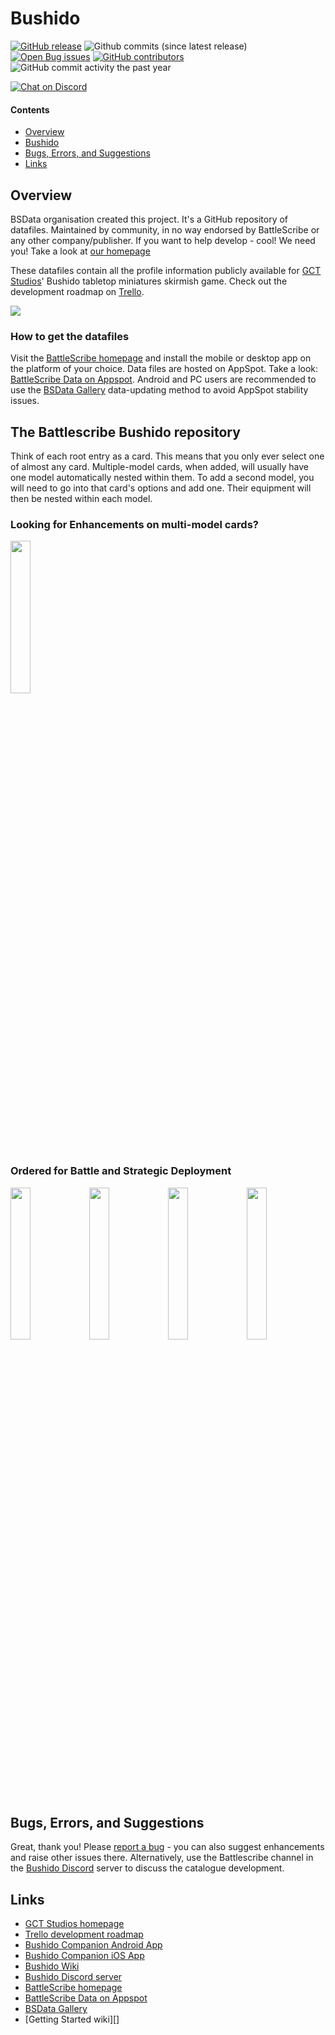 Bushido
=======

[![GitHub release](https://img.shields.io/github/release/BSData/bushido.svg?style=flat-square)](https://github.com/BSData/bushido/releases/latest)
![Github commits (since latest release)](https://img.shields.io/github/commits-since/BSData/bushido/latest.svg?style=flat-square)
[![Open Bug issues](https://img.shields.io/github/issues/bsdata/bushido/bug.svg?style=flat-square&label=bugs)](https://github.com/BSData/bushido/issues?q=is%3Aissue+is%3Aopen+label%3Abug)
[![GitHub contributors](https://img.shields.io/github/contributors/BSData/bushido.svg?style=flat-square)](https://github.com/BSData/bushido/graphs/contributors)
![GitHub commit activity the past year](https://img.shields.io/github/commit-activity/y/BSData/bushido.svg?style=flat-square)

[![Chat on Discord](https://img.shields.io/discord/558412685981777922.svg?logo=discord&style=popout-square)](https://discord.gg/KqPVhds)

#### Contents ####

* [Overview][]
* [Bushido][]
* [Bugs, Errors, and Suggestions][]
* [Links][]

## Overview ##
[Overview]: #overview
BSData organisation created this project. It's a GitHub repository of datafiles.
Maintained by community, in no way endorsed by BattleScribe or any other company/publisher.
If you want to help develop - cool! We need you! Take a look at [our homepage][BSData.net]

These datafiles contain all the profile information publicly available for [GCT Studios][]' Bushido tabletop miniatures skirmish game.
Check out the development roadmap on [Trello][].

<img src="https://gctstudios.com/sites/default/files/styles/uc_product_full/public/products/bushido_risen_sun_rulebook_promo.jpg?itok=9PW8lkWe" />

### How to get the datafiles ###
Visit the [BattleScribe homepage][BattleScribe] and install the mobile or desktop app on the platform of your choice.
Data files are hosted on AppSpot. Take a look: [BattleScribe Data on Appspot][].
Android and PC users are recommended to use the [BSData Gallery][] data-updating method to avoid AppSpot stability issues.

## The Battlescribe Bushido repository ##
[Bushido]: #bushido 
Think of each root entry as a card. This means that you only ever select one of almost any card. Multiple-model cards, when added, will usually have one model automatically nested within them. To add a second model, you will need to go into that card's options and add one. Their equipment will then be nested within each model.

### Looking for Enhancements on multi-model cards? ###
<img src="https://cdn.discordapp.com/attachments/697113940848672808/962391459196174336/IMG_20220409_173957.jpg" width="25%"/>

### Ordered for Battle and Strategic Deployment ###
<img src="https://media.discordapp.net/attachments/697113940848672808/999362996600061972/IMG_20220720_180849.jpg" width="25%"/><img src="https://media.discordapp.net/attachments/697113940848672808/999362996885266534/IMG_20220720_180908.jpg" width="25%"/><img src="https://media.discordapp.net/attachments/697113940848672808/999362997472464957/IMG_20220720_180931.jpg" width="25%"/><img src="https://media.discordapp.net/attachments/697113940848672808/999362997787054080/IMG_20220720_181039.jpg" width="25%"/>

## Bugs, Errors, and Suggestions ##
[Bugs, Errors, and Suggestions]: #bugs-errors-and-suggestions

Great, thank you! Please [report a bug][bug report] - you can also suggest enhancements and raise other issues there.
Alternatively, use the Battlescribe channel in the [Bushido Discord][] server to discuss the catalogue development.

## Links ##
[Links]: #links

* [GCT Studios homepage][GCT Studios]
* [Trello development roadmap][Trello]
* [Bushido Companion Android App][]
* [Bushido Companion iOS App][]
* [Bushido Wiki][]
* [Bushido Discord server][Bushido Discord]
* [BattleScribe homepage][BattleScribe]
* [BattleScribe Data on Appspot][]
* [BSData Gallery][]
* [Getting Started wiki][]

[GCT Studios]: http://gctstudios.com/
[Bushido Discord]: https://discord.gg/suSYCnnfmv
[Trello]: https://trello.com/b/lCoAntEk/bushido-battlescribe-repository

[Bushido Companion Android App]: https://play.google.com/store/apps/details?id=de.molkow.bushido
[Bushido Companion iOS App]: https://apps.apple.com/de/app/bushido-companion/id1582528969
[Bushido Wiki]: http://bushidothegame.wikidot.com/

[BSData Gallery]: https://github.com/BSData/wh40k/issues/1706
[bug report]: https://github.com/BSData/bushido/issues/new/choose
[BattleScribe]: http://www.battlescribe.net/
[BattleScribe Data on Appspot]: http://battlescribedata.appspot.com/#/repos
[BSData.net]: https://www.bsdata.net/
